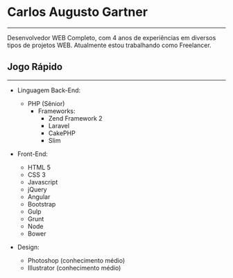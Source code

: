 # Carlos Augusto Gartner
_____

Desenvolvedor WEB Completo, com 4 anos de experiências em diversos tipos de projetos WEB. Atualmente estou trabalhando como Freelancer.

## Jogo Rápido
_____

* Linguagem Back-End:
  * PHP (Sênior)
    * Frameworks:
      * Zend Framework 2
      * Laravel
      * CakePHP
      * Slim

* Front-End:
  * HTML 5
  * CSS 3
  * Javascript
  * jQuery
  * Angular
  * Bootstrap
  * Gulp
  * Grunt
  * Node
  * Bower

* Design:
  * Photoshop (conhecimento médio)
  * Illustrator (conhecimento médio)
